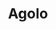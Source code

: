 ---
layout: post
title: Agolo
site: http://www.agolo.com/
image: /lib/img/projects/agolo.png
category: demo
whichdd: May 2013
maker: 
- name: Mohamed Altantawy
  school: Columbia
---